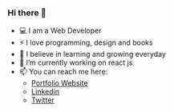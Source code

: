 ### Hi there 👋


- :computer: I am a Web Developer
- ⚡ I love programming, design and books
- 🌱 I believe in learning and growing everyday
- 🔭 I’m currently working on react js
- 📫 You can reach me here:
  - [Portfolio Website](https://harshpopat.in/)
  - [Linkedin](https://www.linkedin.com/in/harshpopat/)
  - [Twitter](https://twitter.com/harshpopat99)


